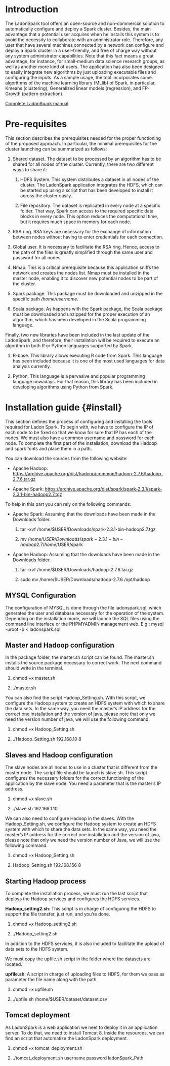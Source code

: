 Introduction
============
The LadonSpark tool offers an open-source and non-commercial solution to automatically configure and deploy a Spark cluster. Besides, the main advantage that a potential user acquires when he installs this system is to avoid the necessity to collaborate with an administrator role. Therefore, any user that have several machines connected by a network can configure and deploy a Spark cluster in a user-friendly, and free of charge way without any system administrator capabilities. Note that this fact means a great advantage, for instance, for small-medium data science research groups, as well as another more kind of users. The application has also been designed to easily integrate new algorithms by just uploading executable files and configuring the inputs. As a sample usage, the tool incorporates some algorithms of the machine learning library (MLlib) of Spark, in particular, Kmeans (clustering), Generalized linear models (regression), and FP-Growth (pattern extraction).

[Complete LadonSpark manual](/doc/User_guide)

Pre-requisites
==============

This section describes the prerequisites needed for the proper functioning of the proposed approach. In particular, the minimal prerequisites for the cluster launching can be summarized as follows:

1.  Shared dataset. The dataset to be processed by an algorithm has to be shared for all nodes of the cluster. Currently, there are two different ways to share it:

    1.  HDFS System. This system distributes a dataset in all nodes of the cluster. The LadonSpark application integrates the HDFS, which can be started up using a script that has been developed to install it across the cluster easily.

    2.  File repository. The dataset is replicated in every node at a specific folder. That way, Spark can access to the required specific data blocks in every node. This option reduces the computational time, but it requires much space in memory for each node.

2.  RSA ring. RSA keys are necessary for the exchange of information between nodes without having to enter credentials for each connection.

3.  Global user. It is necessary to facilitate the RSA ring. Hence, access to the path of the files is greatly simplified through the same user and password for all nodes.

4.  Nmap. This is a critical prerequisite because this application sniffs the network and creates the nodes list. Nmap must be installed in the master node, enabling it to discover new potential nodes to be part of the cluster.

5.  Spark package. This package must be downloaded and unzipped in the specific path */home/username*.

6.  Scala package. As happens with the Spark package, the Scala package must be downloaded and unzipped for the proper execution of an algorithm, which has been developed in the Scala programming language.

Finally, two new libraries have been included in the last update of the LadonSpark, and therefore, their installation will be required to execute an algorithm in both R or Python languages supported by Spark.

1.  R-base. This library allows executing R code from Spark. This language has been included because it is one of the most used languages for data analysis currently.

2.  Python. This language is a pervasive and popular programming language nowadays. For that reason, this library has been included in developing algorithms using Python from Spark.


Installation guide {#install}
==================

This section defines the process of configuring and installing the tools required for Ladon Spark. To begin with, we have to configure the IP of each node to be fixed so that we know for sure that IP has each of the nodes. We must also have a common username and password for each node. To complete the first part of the installation, download the Hadoop and spark fonts and place them in a path.

You can download the sources from the following website:

-   Apache Hadoop: https://archive.apache.org/dist/hadoop/common/hadoop-2.7.6/hadoop-2.7.6.tar.gz

-   Apache Spark: https://archive.apache.org/dist/spark/spark-2.3.1/spark-2.3.1-bin-hadoop2.7.tgz

To help in this part you can rely on the following commands:

-   Apache Spark: Assuming that the downloads have been made in the Downloads folder.

    1.  tar -xvf /home/$USER/Downloads/spark-2.3.1-bin-hadoop2.7.tgz

    2.  mv /home/$USER/Downloads/spark-2.3.1-bin-hadoop2.7 /home/$USER/spark

-   Apache Hadoop: Assuming that the downloads have been made in the Downloads folder.

    1.  tar -xvf /home/$USER/Downloads/hadoop-2.7.6.tar.gz

    2.  sudo mv /home/$USER/Downloads/hadoop-2.7.6 /opt/hadoop

MYSQL Configuration
-------------------

The configuration of MYSQL is done through the file ladonspark.sql, which generates the user and database necessary for the operation of the system. Depending on the installation mode, we will launch the SQL files using the command line interface or the PHPMYADMIN management web.
E.g.: mysql -uroot -p < ladonspark.sql

Master and Hadoop configuration
-------------------------------

In the package folder, the master.sh script can be found. The master.sh installs the source package necessary to correct work. The next command should write in the terminal.

1.  chmod +x master.sh

2.  ./master.sh

You can also find the script Hadoop_Setting.sh. With this script, we configure the Hadoop system to create an HDFS system with which to share the data sets. In the same way, you need the master’s IP address for the correct one installation and the version of java, please note that only we need the version number of java, we will use the following command.

1.  chmod +x Hadoop_Setting.sh

2.  ./Hadoop_Setting.sh 192.168.10 8

Slaves and Hadoop configuration
-------------------------------

The slave nodes are all nodes to use in a cluster that is different from the master node. The script file should be launch is slave.sh. This script configures the necessary folders for the correct functioning of the application by the slave node. You need a parameter that is the master’s IP address.

1.  chmod +x slave.sh

2.  ./slave.sh 192.168.1.10

We can also need to configure Hadoop in the slaves. With the Hadoop_Setting.sh, we configure the Hadoop system to create an HDFS system with which to share the data sets. In the same way, you need the master’s IP address for the correct one installation and the version of java, please note that only we need the version number of Java, we will use the following command.

1.  chmod +x Hadoop_Setting.sh

2.  Hadoop_Setting.sh 192.168.156 8

Starting Hadoop process
-----------------------

To complete the installation process, we must run the last script that deploys the Hadoop services and configures the HDFS services.

**Hadoop_setting2.sh**: This script is in charge of configuring the HDFS to support the file transfer, just run, and you’re done.

1.  chmod +x Hadoop_setting2.sh

2.  ./Hadoop_setting2.sh

In addition to the HDFS services, it is also included to facilitate the upload of data sets to the HDFS system.

We must copy the upfile.sh script in the folder where the datasets are located.

**upfile.sh**: A script in charge of uploading files to HDFS, for them we pass as parameter the file name along with the path.

1.  chmod +x upfile.sh

2.  ./upfile.sh /home/$USER/dataset/dataset.csv

Tomcat deployment
-----------------

As LadonSpark is a web application we neet to deploy it in an application server. To do that, we need to install Tomcat 8. Inside the resources, we can find an script that automatize the LadonSpark deployment.

1.  chmod +x tomcat_deployment.sh

2.  ./tomcat_deployment.sh username password ladonSpark_Path

